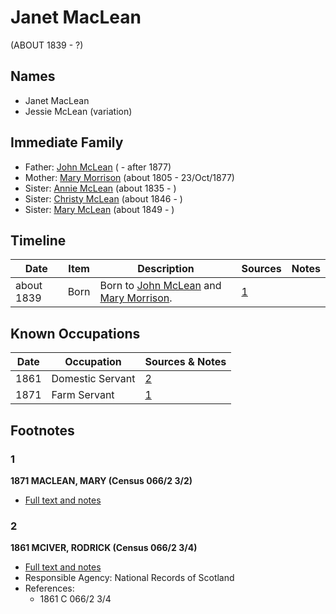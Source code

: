 ﻿---
layout: person
subject_key: i4850940
permalink: /people/i4850940
---

# Janet MacLean
(ABOUT 1839 - ?)

## Names

* Janet MacLean
* Jessie McLean (variation)

## Immediate Family

* Father: [John McLean](./@91397610@-john-mclean-b-d1877.md) ( - after 1877)
* Mother: [Mary Morrison](./@18316154@-mary-morrison-b1805-d1877-10-23.md) (about 1805 - 23/Oct/1877)
* Sister: [Annie McLean](./@68658880@-annie-mclean-b1835-d.md) (about 1835 - )
* Sister: [Christy McLean](./@62955988@-christy-mclean-b1846-d.md) (about 1846 - )
* Sister: [Mary McLean](./@45920386@-mary-mclean-b1849-d.md) (about 1849 - )

## Timeline

Date | Item | Description | Sources | Notes
---|---|---|---|---
about 1839 | Born | Born to [John McLean](./@91397610@-john-mclean-b-d1877.md) and [Mary Morrison](./@18316154@-mary-morrison-b1805-d1877-10-23.md). | [1](#1) | 

## Known Occupations

Date | Occupation | Sources & Notes
---|---|---
1861 | Domestic Servant | [2](#2)
1871 | Farm Servant | [1](#1)

## Footnotes

### 1

**1871 MACLEAN, MARY (Census 066/2 3/2)**

* [Full text and notes](../sources/@94484692@-1871-maclean,-mary-census-066-2-3-2-.md)

### 2

**1861 MCIVER, RODRICK (Census 066/2 3/4)**

* [Full text and notes](../sources/@91380221@-1861-mciver,-rodrick-census-066-2-3-4-.md)
* Responsible Agency: National Records of Scotland
* References: 
  * 1861 C 066/2 3/4

